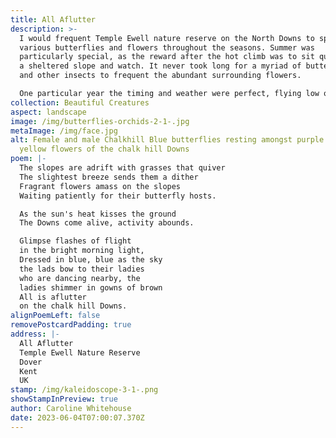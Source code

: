 ```yaml
---
title: All Aflutter
description: >-
  I would frequent Temple Ewell nature reserve on the North Downs to spot
  various butterflies and flowers throughout the seasons. Summer was
  particularly special, as the reward after the hot climb was to sit quietly on
  a sheltered slope and watch. It never took long for a myriad of butterflies
  and other insects to frequent the abundant surrounding flowers.

  One particular year the timing and weather were perfect, flying low over a sheltered slope were thousands of blue butterflies, it went from saying, there's one, there's one, to silence as it became apparent something rather special was happening. Being surrounded by so many delicate creatures at once was breath-taking.
collection: Beautiful Creatures
aspect: landscape
image: /img/butterflies-orchids-2-1-.jpg
metaImage: /img/face.jpg
alt: Female and male Chalkhill Blue butterflies resting amongst purple white and
  yellow flowers of the chalk hill Downs
poem: |-
  The slopes are adrift with grasses that quiver
  The slightest breeze sends them a dither
  Fragrant flowers amass on the slopes
  Waiting patiently for their butterfly hosts.

  As the sun's heat kisses the ground
  The Downs come alive, activity abounds.

  Glimpse flashes of flight 
  in the bright morning light,
  Dressed in blue, blue as the sky
  the lads bow to their ladies 
  who are dancing nearby, the
  ladies shimmer in gowns of brown
  All is aflutter 
  on the chalk hill Downs.
alignPoemLeft: false
removePostcardPadding: true
address: |-
  All Aflutter 
  Temple Ewell Nature Reserve
  Dover
  Kent 
  UK
stamp: /img/kaleidoscope-3-1-.png
showStampInPreview: true
author: Caroline Whitehouse
date: 2023-06-04T07:00:07.370Z
---
```

